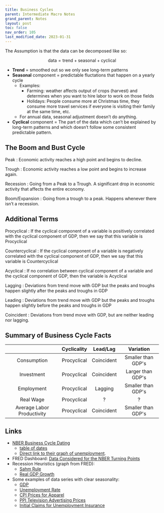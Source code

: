 ```yaml
---
title: Business Cycles
parent: Intermediate Macro Notes
grand_parent: Notes
layout: post
toc: false
nav_order: 105
last_modified_date: 2023-01-31
---
```


<!--TODO: add section on seasonal adjustment and annualization of rates-->


The Assumption is that the data can be decomposed like so:

$$\text{data} = \text{trend} + \text{seasonal} + \text{cyclical}$$

- **Trend** = smoothed out so we only see long-term patterns
- **Seasonal** component = predictable fluctations that happen on a yearly cycle
    - Examples:
        - Farming: weather affects output of crops (harvest) and determines when you want to hire labor to work on those fields
        - Holidays: People consume more at Christmas time, they consume more travel services if everyone is visiting their family at the same time, etc.
    - For annual data, seasonal adjustment doesn’t do anything.
- **Cyclical** component = The part of the data which can’t be explained by long-term patterns and which doesn’t follow some consistent predictable pattern.

## The Boom and Bust Cycle

Peak
: Economic activity reaches a high point and begins to decline.

Trough
: Economic activity reaches a low point and begins to increase again.

Recession
: Going from a Peak to a Trough. A significant drop in economic activity that affects the entire economy.

Boom/Expansion
: Going from a trough to a peak. Happens whenever there isn’t a recession.



## Additional Terms

Procyclical
: If the cyclical component of a variable is positively correlated with the cyclical component of GDP, then we say that this variable is Procyclical

Countercyclical
: If the cyclical component of a variable is negatively correlated with the cyclical component of GDP, then we say that this variable is Countercyclical

Acyclical
: If no correlation between cyclical component of a variable and the cyclical component of GDP, then the variable is Acyclical

Lagging
: Deviations from trend move with GDP but the peaks and troughs happen slightly after the peaks and troughs in GDP

Leading
: Deviations from trend move with GDP but the peaks and troughs happen slightly before the peaks and troughs in GDP

Coincident
: Deviations from trend move with GDP, but are neither leading nor lagging.



## Summary of Business Cycle Facts

|  | Cyclicality | Lead/Lag | Variation |
|:-:|:-:|:-:|:-:|
| Consumption | Procyclical | Coincident | Smaller than GDP's |
| Investment | Procyclical | Coincident | Larger than GDP's |
| Employment | Procyclical | Lagging | Smaller than GDP's |
| Real Wage | Procyclical | ? | ? |
| Average Labor Productivity | Procyclical | Coincident | Smaller than GDP's |



## Links

- [NBER Business Cycle Dating](https://www.nber.org/research/business-cycle-dating)
    - [table of dates](https://www.nber.org/research/data/us-business-cycle-expansions-and-contractions)
    - [Direct link to their graph of unemployment](https://datawrapper.dwcdn.net/7lRs9/22/).
- FRED Dashboard: [Data Considered for the NBER Turning Points](https://fredaccount.stlouisfed.org/public/dashboard/84408)
- Recession Heuristics (graph from FRED):
    - [Sahm Rule](https://fred.stlouisfed.org/series/SAHMREALTIME)
    - [Real GDP Growth](https://fred.stlouisfed.org/graph/?g=T4L8)
- Some examples of data series with clear seasonality:
    - [GDP](https://fred.stlouisfed.org/graph/?g=TU8i)
    - [Unemployment Rate](https://fred.stlouisfed.org/graph/?id=UNRATE,UNRATENSA,)
    - [CPI Prices for Apparel](https://fred.stlouisfed.org/graph/?id=CPIAPPSL,CPIAPPNS,)
    - [PPI Television Advertising Prices](https://fred.stlouisfed.org/series/WPU362)
    - [Initial Claims for Unemployment Insurance](https://fred.stlouisfed.org/graph/?id=ICSA,ICNSA,)






<!--
https://fred.stlouisfed.org/graph/?id=GDI,GDP,

http://econbrowser.com/recession-index
https://fred.stlouisfed.org/series/JHGDPBRINDX
-->


<!--
FRED Recession Dashboard
https://fredblog.stlouisfed.org/2022/08/the-data-and-determinations-behind-dating-business-cycle-peaks-and-troughs/
https://fredblog.stlouisfed.org/2021/08/discrepancies-in-dating-recessions/

https://news.research.stlouisfed.org/2022/09/teaching-the-economics-of-recessions-bring-fred-into-the-classroom-september-2022/
https://en.wikipedia.org/wiki/Sahm_Rule


-->
